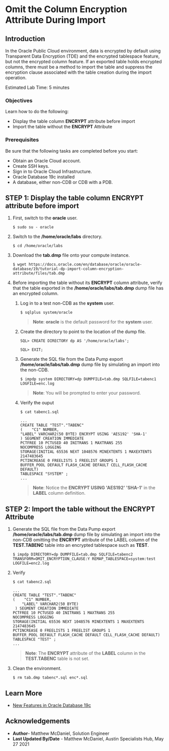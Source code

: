 # Omit the Column Encryption Attribute During Import

## Introduction
In the Oracle Public Cloud environment, data is encrypted by default using Transparent Data Encryption (TDE) and the encrypted tablespace feature, but not the encrypted column feature. If an exported table holds encrypted columns, there must be a method to import the table and suppress the encryption clause associated with the table creation during the import operation.

Estimated Lab Time: 5 minutes

### Objectives

Learn how to do the following:

- Display the table column **ENCRYPT** attribute before import
- Import the table without the **ENCRYPT** Attribute



### Prerequisites

Be sure that the following tasks are completed before you start:

- Obtain an Oracle Cloud account.
- Create SSH keys.
- Sign in to Oracle Cloud Infrastructure.
- Oracle Database 19c installed
- A database, either non-CDB or CDB with a PDB.


## **STEP 1**: Display the table column **ENCRYPT** attribute before import

1. First, switch to the **oracle** user.
   
    ```
    $ sudo su - oracle
    ```

2. Switch to the **/home/oracle/labs** directory.

    ````
    $ cd /home/oracle/labs
    ````

3. Download the **tab.dmp** file onto your compute instance.
   
    ```
    $ wget https://docs.oracle.com/en/database/oracle/oracle-database/19/tutorial-dp-import-column-encryption-attribute/files/tab.dmp
    ```

4. Before importing the table without its **ENCRYPT** column attribute, verify that the table exported in the **/home/oracle/labs/tab.dmp** dump file has an encrypted column.

    1. Log in to a test non-CDB as the **system** user.

        ```
        $ sqlplus system/oracle
        ```
        >**Note**: **oracle** is the default password for the **system** user.

    2. Create the directory to point to the location of the dump file.

        ```
        SQL> CREATE DIRECTORY dp AS '/home/oracle/labs';

        SQL> EXIT; 
        ```
    3. Generate the SQL file from the Data Pump export **/home/oracle/labs/tab.dmp** dump file by simulating an import into the non-CDB.

        ```
        $ impdp system DIRECTORY=dp DUMPFILE=tab.dmp SQLFILE=tabenc1 LOGFILE=enc.log
        ```
        >**Note**: You will be prompted to enter your password.
    4. Verify the ouput

        ```
        $ cat tabenc1.sql
        ```
        ```
        ...
        CREATE TABLE "TEST"."TABENC" 
        (    "C1" NUMBER, 
        "LABEL" VARCHAR2(50 BYTE) ENCRYPT USING 'AES192' 'SHA-1'
        ) SEGMENT CREATION IMMEDIATE 
        PCTFREE 10 PCTUSED 40 INITRANS 1 MAXTRANS 255 
        NOCOMPRESS LOGGING
        STORAGE(INITIAL 65536 NEXT 1048576 MINEXTENTS 1 MAXEXTENTS 2147483645
        PCTINCREASE 0 FREELISTS 1 FREELIST GROUPS 1
        BUFFER_POOL DEFAULT FLASH_CACHE DEFAULT CELL_FLASH_CACHE DEFAULT)
        TABLESPACE "SYSTEM" ;
        ...
        ```
        >**Note**: Notice the **ENCRYPT USING 'AES192' 'SHA-1'** in the **LABEL** column definition.
<!--
5. If you have substeps, still use numbered steps:

    1. Substep 1.

    2. Substep 2.

6. If you have a graphic, please include the ALT info in the square brackets and the title info in the double-quotes.

  ![Stack Information](images/stack-information-page.png "Stack Information page")


5. If you have a note, please use this format:

    > **Note**: This is a note.

6. If you have code, please use this format without any copy tags or highlightjs info. You can include prompts.

    ```
    $ Code line 1
    # Code line 2
    ```
-->


## **STEP 2**: Import the table without the **ENCRYPT** Attribute

1. Generate the SQL file from the Data Pump export **/home/oracle/labs/tab.dmp** dump file by simulating an import into the non-CDB omitting the **ENCRYPT** attribute of the LABEL column of the **TEST.TABENC** table into an encrypted tablespace such as **TEST**.

    ```
    $ impdp DIRECTORY=dp DUMPFILE=tab.dmp SQLFILE=tabenc2 TRANSFORM=OMIT_ENCRYPTION_CLAUSE:Y REMAP_TABLESPACE=system:test LOGFILE=enc2.log
    ```

2. Verify

    ```
    $ cat tabenc2.sql
    ```

    ```
    ...
    CREATE TABLE "TEST"."TABENC" 
    (    "C1" NUMBER, 
        "LABEL" VARCHAR2(50 BYTE)
     ) SEGMENT CREATION IMMEDIATE 
    PCTFREE 10 PCTUSED 40 INITRANS 1 MAXTRANS 255 
    NOCOMPRESS LOGGING
    STORAGE(INITIAL 65536 NEXT 1048576 MINEXTENTS 1 MAXEXTENTS 2147483645
    PCTINCREASE 0 FREELISTS 1 FREELIST GROUPS 1
    BUFFER_POOL DEFAULT FLASH_CACHE DEFAULT CELL_FLASH_CACHE DEFAULT)
    TABLESPACE "TEST" ;
    ...
    ```
    >**Note**: The **ENCRYPT** attribute of the **LABEL** column in the **TEST.TABENC** table is not set.
3. Clean the environment.

    ```
    $ rm tab.dmp tabenc*.sql enc*.sql
    ```
## Learn More

- [New Features in Oracle Database 19c](https://docs.oracle.com/en/database/oracle/oracle-database/19/newft/preface.html#GUID-E012DF0F-432D-4C03-A4C8-55420CB185F3)

## Acknowledgements

- **Author**- Matthew McDaniel, Solution Engineer
- **Last Updated By/Date** - Matthew McDaniel, Austin Specialists Hub, May 27 2021
